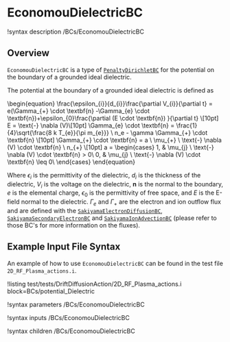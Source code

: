 # EconomouDielectricBC

!syntax description /BCs/EconomouDielectricBC

## Overview

`EconomouDielectricBC` is a type of [`PenaltyDirichletBC`](/bcs/ADPenaltyDirichletBC.md) for the potential on the boundary of a grounded ideal dielectric.

The potential at the boundary of a grounded ideal dielectric is defined as

\begin{equation}
\frac{\epsilon_{i}}{d_{i}}\frac{\partial V_{i}}{\partial t} = e(\Gamma_{+} \cdot \textbf{n} -\Gamma_{e} \cdot \textbf{n})+\epsilon_{0}\frac{\partial (E \cdot \textbf{n}) }{\partial t} \\[10pt]
E = \text{-} \nabla (V)\\[10pt]
\Gamma_{e} \cdot \textbf{n}  = \frac{1}{4}\sqrt{\frac{8 k T_{e}}{\pi m_{e}}} \ n_e - \gamma \Gamma_{+} \cdot \textbf{n} \\[10pt]
\Gamma_{+} \cdot \textbf{n}  = a \ \mu_{+} \ \text{-} \nabla (V) \cdot \textbf{n} \ n_{+} \\[10pt]
a =
\begin{cases}
1, & \mu_{j} \ \text{-} \nabla (V) \cdot \textbf{n} > 0\\
0, & \mu_{j} \ \text{-} \nabla (V) \cdot \textbf{n} \leq 0\\
\end{cases}
\end{equation}

Where $\epsilon_{i}$ is the permittivity of the dielectric, $d_{i}$ is the thickness of the dielectric, $V_{i}$ is the voltage on the dielectric, $\textbf{n}$ is the normal to the boundary, $e$ is the elemental charge, $\epsilon_{0}$ is the permittivity of free space, and $E$ is the E-field normal to the dielectric. $\Gamma_{e}$ and $\Gamma_{+}$ are the electron and ion outflow flux and are defined with the [`SakiyamaElectronDiffusionBC`](/bcs/SakiyamaElectronDiffusionBC.md), [`SakiyamaSecondaryElectronBC`](/bcs/SakiyamaSecondaryElectronBC.md) and [`SakiyamaIonAdvectionBC`](/bcs/SakiyamaIonAdvectionBC.md) (please refer to those BC's for more information on the fluxes).

## Example Input File Syntax

An example of how to use `EconomouDielectricBC` can be found in the
test file `2D_RF_Plasma_actions.i`.

!listing test/tests/DriftDiffusionAction/2D_RF_Plasma_actions.i block=BCs/potential_Dielectric

!syntax parameters /BCs/EconomouDielectricBC

!syntax inputs /BCs/EconomouDielectricBC

!syntax children /BCs/EconomouDielectricBC
